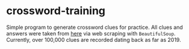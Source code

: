 # crossword-training

Simple program to generate crossword clues for practice. All clues and answers were taken from [here](https://nytcrosswordanswers.org/nyt-crossword-puzzles/) via web scraping with `BeautifulSoup`. Currently, over 100,000 clues are recorded dating back as far as 2019.
